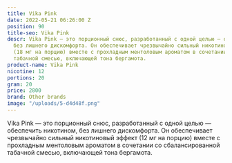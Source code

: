 ```yaml
---
title: Vika Pink
date: 2022-05-21 06:26:00 Z
position: 90
title-seo: Vika Pink
descr: Vika Pink — это порционный снюс, разработанный с одной целью — обеспечить никотином,
  без лишнего дискомфорта. Он обеспечивает чрезвычайно сильный никотиновый эффект
  (18 мг на порцию) вместе с прохладным ментоловым ароматом в сочетании со сбалансированной
  табачной смесью, включающей тона бергамота.
product-name: Vika Pink
nicotine: 12
portions: 20
gram: 20
price: 2800
brand: Other brands
image: "/uploads/5-d4d48f.png"
---
```


Vika Pink — это порционный снюс, разработанный с одной целью — обеспечить никотином, без лишнего дискомфорта. Он обеспечивает чрезвычайно сильный никотиновый эффект (12 мг на порцию) вместе с прохладным ментоловым ароматом в сочетании со сбалансированной табачной смесью, включающей тона бергамота.